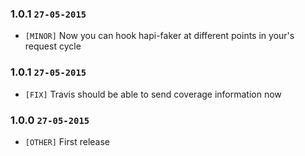 ### 1.0.1 `27-05-2015`
  * `[MINOR]` Now you can hook hapi-faker at different points in your's request cycle

### 1.0.1 `27-05-2015`
  * `[FIX]` Travis should be able to send coverage information now

### 1.0.0 `27-05-2015`
  * `[OTHER]` First release
